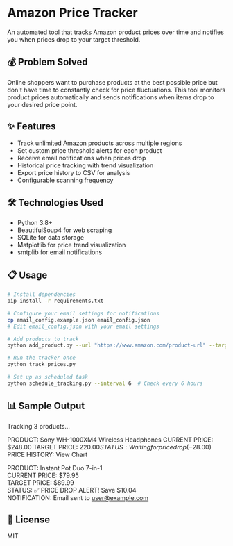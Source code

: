 # Amazon Price Tracker

An automated tool that tracks Amazon product prices over time and notifies you when prices drop to your target threshold.

## 💰 Problem Solved

Online shoppers want to purchase products at the best possible price but don't have time to constantly check for price fluctuations. This tool monitors product prices automatically and sends notifications when items drop to your desired price point.

## ✨ Features

- Track unlimited Amazon products across multiple regions
- Set custom price threshold alerts for each product
- Receive email notifications when prices drop
- Historical price tracking with trend visualization
- Export price history to CSV for analysis
- Configurable scanning frequency

## 🛠️ Technologies Used

- Python 3.8+
- BeautifulSoup4 for web scraping
- SQLite for data storage
- Matplotlib for price trend visualization
- smtplib for email notifications

## 📋 Usage

```bash
# Install dependencies
pip install -r requirements.txt

# Configure your email settings for notifications
cp email_config.example.json email_config.json
# Edit email_config.json with your email settings

# Add products to track
python add_product.py --url "https://www.amazon.com/product-url" --target-price 29.99

# Run the tracker once
python track_prices.py

# Set up as scheduled task
python schedule_tracking.py --interval 6  # Check every 6 hours
```
## 📊 Sample Output
Tracking 3 products...

PRODUCT: Sony WH-1000XM4 Wireless Headphones
CURRENT PRICE: $248.00
TARGET PRICE: $220.00
STATUS: Waiting for price drop (-$28.00)
PRICE HISTORY: View Chart

PRODUCT: Instant Pot Duo 7-in-1  
CURRENT PRICE: $79.95  
TARGET PRICE: $89.99  
STATUS: ✅ PRICE DROP ALERT! Save $10.04  
NOTIFICATION: Email sent to user@example.com  
## 📝 License
MIT
